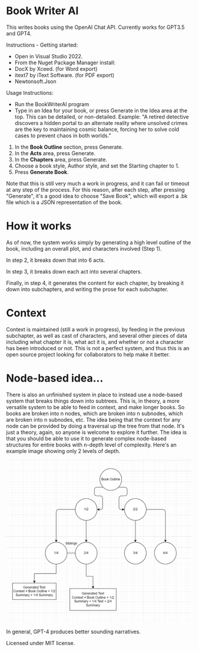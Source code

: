 # Book Writer AI

This writes books using the OpenAI Chat API. Currently works for GPT3.5 and GPT4.

Instructions - Getting started:

* Open in Visual Studio 2022.
* From the Nuget Package Manager install:
* DocX by Xceed. (for Word export)
* itext7 by iText Software. (for PDF export)
* Newtonsoft.Json

Usage Instructions:
* Run the BookWriterAI program
* Type in an Idea for your book, or press Generate in the Idea area at the top. This can be detailed, or non-detailed. Example: "A retired detective discovers a hidden portal to an alternate reality where unsolved crimes are the key to maintaining cosmic balance, forcing her to solve cold cases to prevent chaos in both worlds."
1. In the **Book Outline** section, press Generate.
2. In the **Acts** area, press Generate.
3. In the **Chapters** area, press Generate.
4. Choose a book style, Author style, and set the Starting chapter to 1.
5. Press **Generate Book**.

Note that this is still very much a work in progress, and it can fail or timeout at any step of the process. For this reason, after each step, after pressing "Generate", it's a good idea to choose 
"Save Book", which will export a .bk file which is a JSON representation of the book.

# How it works

As of now, the system works simply by generating a high level outline of the book, including an overall plot, and characters involved (Step 1). 

In step 2, it breaks down that into 6 acts. 

In step 3, it breaks down each act into several chapters.

Finally, in step 4, it generates the content for each chapter, by breaking it down into subchapters, and writing the prose for each subchapter. 

# Context

Context is maintained (still a work in progress), by feeding in the previous subchapter, as well as cast of characters, and several other pieces of data including what chapter it is, what act it is, and whether or not a character has been introduced or not. This is not a perfect system, and thus this is an open source project looking for collaborators to help make it better.

# Node-based idea...

There is also an unfinished system in place to instead use a node-based system that breaks things down into subtrees. This is, in theory, a more versatile system to be able to feed in context, and make longer books. So books are broken into n nodes, which are broken into n subnodes, which are broken into n subnodes, etc. The idea being that the context for any node can be provided by doing a traversal up the tree from that node. It's just a theory, again, so anyone is welcome to explore it further. The idea is that you should be able to use it to generate complex node-based structures for entire books with n-depth level of complexity. Here's an example image showing only 2 levels of depth.

![](nodes.png)

In general, GPT-4 produces better sounding narratives.

Licensed under MIT license.